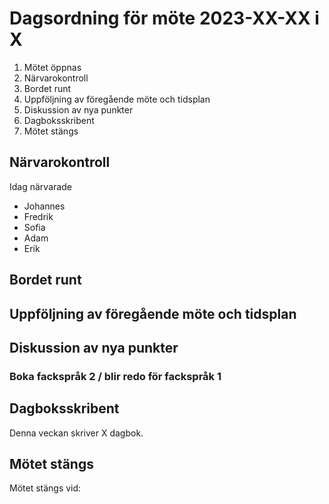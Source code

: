 # Dagsordning för möte 2023-XX-XX i X
1. Mötet öppnas
2. Närvarokontroll
3. Bordet runt
4. Uppföljning av föregående möte och tidsplan
5. Diskussion av nya punkter
6. Dagboksskribent
7. Mötet stängs

## Närvarokontroll
Idag närvarade
* Johannes
* Fredrik
* Sofia
* Adam
* Erik

## Bordet runt

## Uppföljning av föregående möte och tidsplan

## Diskussion av nya punkter

### Boka fackspråk 2 / blir redo för fackspråk 1

## Dagboksskribent
Denna veckan skriver X dagbok.

## Mötet stängs
Mötet stängs vid: 
